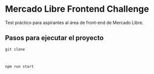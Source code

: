 # Mercado Libre Frontend Challenge

Test práctico para aspirantes al área de front-end de Mercado Libre.

## Pasos para ejecutar el proyecto

```
git clone



npm run start
```
